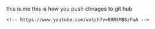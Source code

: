 this is me 
this is how you push chnages to git hub 
<!-- New easy way to push changes -->
    <!-- https://www.youtube.com/watch?v=B8RSMBSzFuA -->
<!-- 
leonardoantonio@Leonardos-Air odin-recipes % git add "README.md"
leonardoantonio@Leonardos-Air odin-recipes % git status 
    On branch main

    No commits yet

    Changes to be committed:
    (use "git rm --cached <file>..." to unstage)
            new file:   README.md

leonardoantonio@Leonardos-Air odin-recipes % git commit -m "README.md"
    [main (root-commit) eb309d3] README.md
    1 file changed, 0 insertions(+), 0 deletions(-)
    create mode 100644 README.md
leonardoantonio@Leonardos-Air odin-recipes % git status 
    On branch main
    Your branch is based on 'origin/main', but the upstream is gone.
    (use "git branch --unset-upstream" to fixup)

    nothing to commit, working tree clean
leonardoantonio@Leonardos-Air odin-recipes % git push origin main 
Enter passphrase for key '/Users/leonardoantonio/.ssh/id_ed25519': 
    Enumerating objects: 3, done.
    Counting objects: 100% (3/3), done.
    Writing objects: 100% (3/3), 218 bytes | 218.00 KiB/s, done.
    Total 3 (delta 0), reused 0 (delta 0), pack-reused 0
    To github.com:DIO-3/odin-recipes.git
    * [new branch]      main -> main
leonardoantonio@Leonardos-Air odin-recipes %  -->